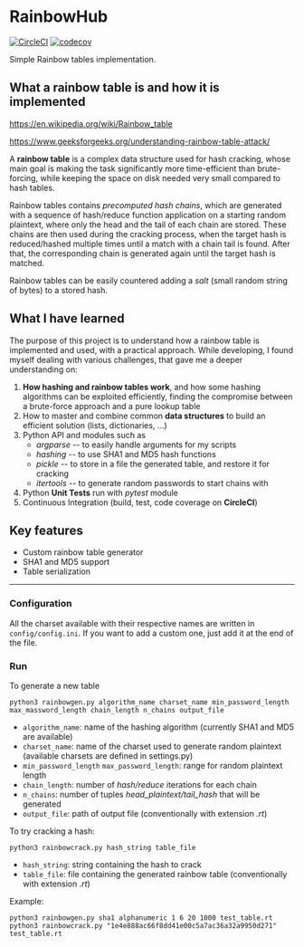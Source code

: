 # RainbowHub
[![CircleCI](https://circleci.com/gh/bobctr/rainbowhub.svg?style=svg)](https://circleci.com/gh/bobctr/rainbowhub) [![codecov](https://codecov.io/gh/bobctr/rainbowhub/branch/master/graph/badge.svg)](https://codecov.io/gh/bobctr/rainbowhub)


Simple Rainbow tables implementation.

## What a rainbow table is and how it is implemented
https://en.wikipedia.org/wiki/Rainbow_table

https://www.geeksforgeeks.org/understanding-rainbow-table-attack/

A **rainbow table** is a complex data structure used for hash cracking, whose main goal is making the task significantly more time-efficient than brute-forcing, while keeping the space on disk needed very small compared to hash tables.

Rainbow tables contains *precomputed hash chains*, which are generated with a sequence of hash/reduce function application on a starting random plaintext, where only the head and the tail of each chain are stored.
These chains are then used during the cracking process, when the target hash is reduced/hashed multiple times until a match with a chain tail is found.
After that, the corresponding chain is generated again until the target hash is matched.

Rainbow tables can be easily countered adding a *salt* (small random string of bytes) to a stored hash.

## What I have learned
The purpose of this project is to understand how a rainbow table is implemented and used, with a practical approach.
While developing, I found myself dealing with various challenges, that gave me a deeper understanding on:

  1. **How hashing and rainbow tables work**, and how some hashing algorithms can be exploited efficiently, finding the compromise between a brute-force approach and a pure lookup table
  2. How to master and combine common **data structures** to build an efficient solution (lists, dictionaries, ...)
  3. Python API and modules such as
     * _argparse_ -- to easily handle arguments for my scripts
     * _hashing_ -- to use SHA1 and MD5 hash functions
     * _pickle_ -- to store in a file the generated table, and restore it for cracking
     * _itertools_ -- to generate random passwords to start chains with
  4. Python **Unit Tests** run with _pytest_ module
  5. Continuous Integration (build, test, code coverage on **CircleCI**) 

## Key features
  - Custom rainbow table generator
  - SHA1 and MD5 support
  - Table serialization
  
------

### Configuration
All the charset available with their respective names are written in ```config/config.ini```.
If you want to add a custom one, just add it at the end of the file.

### Run
To generate a new table

```
python3 rainbowgen.py algorithm_name charset_name min_password_length max_massword_length chain_length n_chains output_file
```
- ```algorithm_name```: name of the hashing algorithm (currently SHA1 and MD5 are available)
- ```charset_name```: name of the charset used to generate random plaintext (available charsets are defined in settings.py)
- ```min_password_length```
  ```max_password_length```: range for random plaintext length
- ```chain_length```: number of *hash/reduce* iterations for each chain
- ```n_chains```: number of tuples *head_plaintext/tail_hash* that will be generated
- ```output_file```: path of output file (conventionally with extension *.rt*)

To try cracking a hash:

```
python3 rainbowcrack.py hash_string table_file
```
- ```hash_string```: string containing the hash to crack
- ```table_file```: file containing the generated rainbow table (conventionally with extension *.rt*)

Example:
```
python3 rainbowgen.py sha1 alphanumeric 1 6 20 1000 test_table.rt
python3 rainbowcrack.py "1e4e888ac66f8dd41e00c5a7ac36a32a9950d271" test_table.rt
```
